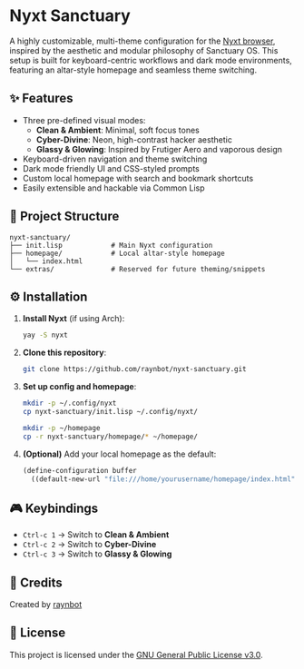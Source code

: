 
# Nyxt Sanctuary

A highly customizable, multi-theme configuration for the [Nyxt browser](https://nyxt.atlas.engineer/), inspired by the aesthetic and modular philosophy of Sanctuary OS. This setup is built for keyboard-centric workflows and dark mode environments, featuring an altar-style homepage and seamless theme switching.

## ✨ Features

- Three pre-defined visual modes:
  - **Clean & Ambient**: Minimal, soft focus tones
  - **Cyber-Divine**: Neon, high-contrast hacker aesthetic
  - **Glassy & Glowing**: Inspired by Frutiger Aero and vaporous design
- Keyboard-driven navigation and theme switching
- Dark mode friendly UI and CSS-styled prompts
- Custom local homepage with search and bookmark shortcuts
- Easily extensible and hackable via Common Lisp

## 📂 Project Structure

```
nyxt-sanctuary/
├── init.lisp            # Main Nyxt configuration
├── homepage/            # Local altar-style homepage
│   └── index.html
└── extras/              # Reserved for future theming/snippets
```

## ⚙️ Installation

1. **Install Nyxt** (if using Arch):
   ```bash
   yay -S nyxt
   ```

2. **Clone this repository**:
   ```bash
   git clone https://github.com/raynbot/nyxt-sanctuary.git
   ```

3. **Set up config and homepage**:
   ```bash
   mkdir -p ~/.config/nyxt
   cp nyxt-sanctuary/init.lisp ~/.config/nyxt/

   mkdir -p ~/homepage
   cp -r nyxt-sanctuary/homepage/* ~/homepage/
   ```

4. **(Optional)** Add your local homepage as the default:
   ```lisp
   (define-configuration buffer
     ((default-new-url "file:///home/yourusername/homepage/index.html")))
   ```

## 🎮 Keybindings

- `Ctrl-c 1` → Switch to **Clean & Ambient**
- `Ctrl-c 2` → Switch to **Cyber-Divine**
- `Ctrl-c 3` → Switch to **Glassy & Glowing**

## 📎 Credits

Created by [raynbot](https://github.com/raynbot)

## 📄 License

This project is licensed under the [GNU General Public License v3.0](https://opensource.org/license/gpl-3-0).
